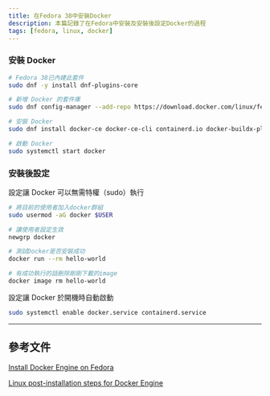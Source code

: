 ```yaml
---
title: 在Fedora 38中安裝Docker
description: 本篇記錄了在Fedora中安裝及安裝後設定Docker的過程
tags: [fedora, linux, docker]
---
```


### 安裝 Docker

```bash
# Fedora 38已內建此套件
sudo dnf -y install dnf-plugins-core

# 新增 Docker 的套件庫
sudo dnf config-manager --add-repo https://download.docker.com/linux/fedora/docker-ce.repo

# 安裝 Docker
sudo dnf install docker-ce docker-ce-cli containerd.io docker-buildx-plugin docker-compose-plugin

# 啟動 Docker
sudo systemctl start docker
```

### 安裝後設定

設定讓 Docker 可以無需特權（sudo）執行

```bash
# 將目前的使用者加入docker群組
sudo usermod -aG docker $USER

# 讓使用者設定生效
newgrp docker

# 測試Docker是否安裝成功
docker run --rm hello-world

# 有成功執行的話刪除剛剛下載的image
docker image rm hello-world
```

設定讓 Docker 於開機時自動啟動

```bash
sudo systemctl enable docker.service containerd.service
```

---

## 參考文件

[Install Docker Engine on Fedora](https://docs.docker.com/engine/install/fedora/)

[Linux post-installation steps for Docker Engine](https://docs.docker.com/engine/install/linux-postinstall/)
